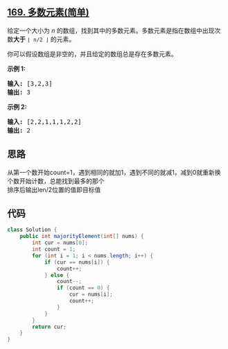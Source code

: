 ## [169. 多数元素(简单)](https://leetcode-cn.com/problems/majority-element/)
<div class="content__1Y2H"><div class="notranslate"><p>给定一个大小为 <em>n </em>的数组，找到其中的多数元素。多数元素是指在数组中出现次数<strong>大于</strong>&nbsp;<code>⌊ n/2 ⌋</code>&nbsp;的元素。</p>

<p>你可以假设数组是非空的，并且给定的数组总是存在多数元素。</p>

<p><strong>示例&nbsp;1:</strong></p>

<pre><strong>输入:</strong> [3,2,3]
<strong>输出:</strong> 3</pre>

<p><strong>示例&nbsp;2:</strong></p>

<pre><strong>输入:</strong> [2,2,1,1,1,2,2]
<strong>输出:</strong> 2
</pre>
</div></div>

## 思路
从第一个数开始count=1，遇到相同的就加1，遇到不同的就减1，减到0就重新换个数开始计数，总能找到最多的那个  
排序后输出len/2位置的值即目标值

## 代码
```java
class Solution {
    public int majorityElement(int[] nums) {
        int cur = nums[0];
        int count = 1;
        for (int i = 1; i < nums.length; i++) {
            if (cur == nums[i]) {
                count++;
            } else {
                count--;
                if (count == 0) {
                    cur = nums[i];
                    count++;
                }
            }
        }
        return cur;
    }
}
```
